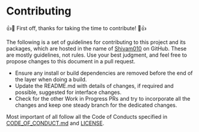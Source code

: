  # Contributing 

:+1::tada: First off, thanks for taking the time to contribute! :tada::+1:

The following is a set of guidelines for contributing to this project and its packages, which are hosted in the name of [Shivam010](https://github.com/Shivam010) on GitHub. These are mostly guidelines, not rules. Use your best judgment, and feel free to propose changes to this document in a pull request.

- Ensure any install or build dependencies are removed before the end of the layer when doing a build.
- Update the README.md with details of changes, if required and possible, suggested for interface changes.
- Check for the other Work in Progress PRs and try to incorporate all the changes and keep one steady branch for the dedicated changes.

Most important of all follow all the Code of Conducts specified in [CODE_OF_CONDUCT.md](./CODE_OF_CONDUCT.md) and [LICENSE](./LICENSE).
